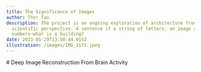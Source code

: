 ```yaml
---
title: The Significance of Images
author: Thor Tao
description: The project is an ongoing exploration of architecture from a data
  scientific perspective. A sentence if a string of letters, an image a grid of
  numbers—what is a building?
date: 2023-05-29T13:50:44.015Z
illustration: /images/IMG_1172.jpeg
---
```

\# Deep Image Reconstruction From Brain Activity